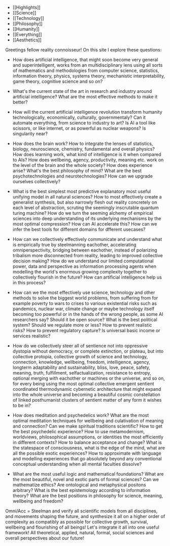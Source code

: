 - [[Highlights]]
- [[Science]]
- [[Technology]]
- [[Philosophy]] 
- [[Humanity]]
- [[Everything]]
- [[Aesthetics]]                                                                                                                                                                                                                    

Greetings fellow reality connoisseur! On this site I explore these questions:

- How does artificial intelligence, that might soon become very general and superintelligent, works from an multidisciplinary lens using all sorts of mathematics and methodologies from computer science, statistics, information theory, physics, systems theory, mechanistic interpretability, game theory, cognitive science and so on?

- What's the current state of the art in research and industry around artificial intelligence? What are the most effective methods to make it better?

- How will the current artificial intelligence revolution transform humanity technologically, economically, culturally, governmentaly? Can it automate everything, from science to industry to art? Is AI a tool like scissors, or like internet, or as powerful as nuclear weapons? Is singularity near?

  

- How does the brain work? How to integrate the lenses of statistics, biology, neuroscience, chemistry, fundamental and overall physics? How does learning work, what kind of intelligence is it when compared to AIs? How does wellbeing, agency, productivity, meaning etc. work on the level of the brain and the whole society? How does experience arise? What's the best philosophy of mind? What are the best psychotechnologies and neurotechnologies? How can we upgrade ourselves collectively?

  

- What is the best simplest most predictive explanatory most useful unifying model in all natural sciences? How to most effectively create a generalist synthesis, but also narrowly flesh out reality concretely on each level of abstraction, scruting the seemingly inscrutable quantum turing machine? How do we turn the seeming alchemy of empirical sciences into deep understanding of its underlying mechanisms by the most optimal compression? How can AI accelerate this? How can we infer the best tools for different domains for dfferent usecases?

  

- How can we collectively effectively communicate and understand what is empirically true by steelmanning eachother, accelerating omniperspectivity, bridging between eachother, instead of polarizing tribalism more disconnected from reality, leading to improved collective decision making? How do we understand our limited computational power, data and perspective as information processing agents when modelling the world's enormous growing complexity together to collectively flourish in the future? How can artificial intelligence help us in this process?

  

- How can we the most effectively use science, technology and other methods to solve the biggest world problems, from suffering from for example poverty to wars to crises to various existential risks such as pandemics, nuclear war, climate change or maybe technology itself becoming too powerful or in the hands of the wrong people, as some AI researchers say? Should it be open source? What is the best political system? Should we regulate more or less? How to prevent realistic risks? How to prevent regulatory capture? Is universal basic income or services realistic?

- How do we collectively steer all of sentience not into oppressive dystopia without democracy, or complete extinction, or plateau, but into collective protopia, collective growth of science and technology, connection, knowledge, wellbeing, freedom, intelligence, agency, longterm adaptability and sustainability, bliss, love, peace, safety, meaning, truth, fulfillment, selfactualization, resistance to entropy, optional merging with eachother or machines or the universe, and so on, for every being using the most optimal collective emergent sentient coordinated thermodynamic cybernetic architecture that might expand into the whole universe and becoming a beautiful cosmic constellation of linked posthumanist clusters of sentient matter of any form it wishes to be in?

  

- How does meditation and psychedelics work? What are the most optimal meditation techniques for wellbeing and culativation of meaning and connection? Can we make spiritual traditions scientific? How to get the best psychedelic experience? How to use metamodernism, worldviews, philosophical assumptions, or identities the most efficiently in different contexts? How to balance acceptance and change? What is the statespace of consciousness, what is the edge of the mind, what are all the possible exotic experiences? How to approximate with language and modelling experiences that go absolutely beyond any conventional conceptual understanding when all mental faculties dissolve?

  

- What are the most useful logic and mathematical foundations? What are the most beautiful, novel and exotic parts of formal sciences? Can we mathematize ethics? Are ontological and metaphysical positons arbitrary? What is the best epistemology according to information theory? What are the best positions in philosophy for science, meaning, wellbeing and freedom? 

  

Omni/Acc = Steelman and verify all scientific models from all disciplines, and movements shaping the future, and synthesize it all on a higher order of complexity as compatibly as possible for collective growth, survival, wellbeing and flourishing of all beings! Let's integrate it all into one useful framework! All theoretical, applied, natural, formal, social sciences and overall perspectives about our future!
